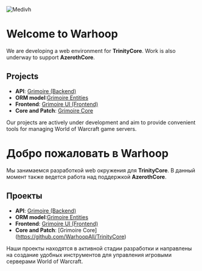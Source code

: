 ![Medivh](https://github.com/user-attachments/assets/515c3270-707e-40b0-b5ee-daf977f9057b)
# Welcome to Warhoop

We are developing a web environment for **TrinityCore**. Work is also underway to support **AzerothCore**.

## Projects
- **API**: [Grimoire (Backend)](https://github.com/WarhoopAll/Grimoire)
- **ORM model**:[Grimoire Entities](https://github.com/WarhoopAll/tc-bun-entities)
- **Frontend**: [Grimoire UI (Frontend)](https://github.com/WarhoopAll/Grimoire-ui)
- **Core and Patch**: [Grimoire Core](https://github.com/WarhoopAll/TrinityCore)
 
Our projects are actively under development and aim to provide convenient tools for managing World of Warcraft game servers.


# Добро пожаловать в Warhoop

Мы занимаемся разработкой web окружения для **TrinityCore**. В данный момент также ведется работа над поддержкой **AzerothCore**.

## Проекты
- **API**: [Grimoire (Backend)](https://github.com/WarhoopAll/Grimoire)
- **ORM model**:[Grimoire Entities](https://github.com/WarhoopAll/tc-bun-entities)
- **Frontend**: [Grimoire UI (Frontend)](https://github.com/WarhoopAll/Grimoire-ui)
- **Core and Patch**: [Grimoire Core] (https://github.com/WarhoopAll/TrinityCore)
 
Наши проекты находятся в активной стадии разработки и направлены на создание удобных инструментов для управления игровыми серверами World of Warcraft.
